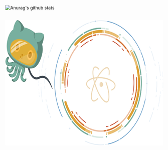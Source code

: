 <!--
<<<<<<< HEAD
@Author Charles https://github.com/Charles94jp

This icon is from GitHub Atom https://atom.io/
The original author used some static svg and css implementation, I integrated it into a dynamic svg picture

the
=======
I like this animation so much that I used it on my github homepage. If this violates your rights, please contact me and I will delete it immediately.
>>>>>>> 274566efeb9b54d7d3dda5a38a1b966e1e4d1fc0
-->
![Anurag's github stats](https://github-readme-stats.vercel.app/api?username=Charles94jp&show_icons=true&theme=gruvbox)
<div align="center">
	<br>
	<img src="https://raw.githubusercontent.com/Charles94jp/Atom-dynamic-svg/master/github-atom-circle.svg" height="400">
	<br>
</div>
